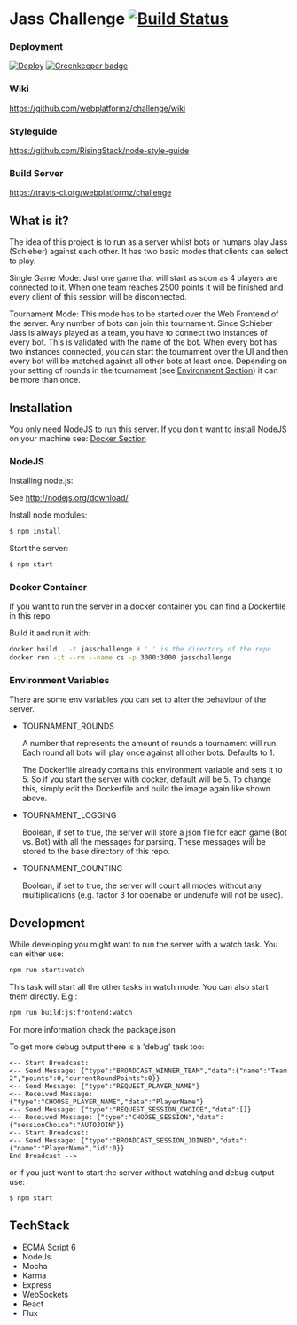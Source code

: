 # Jass Challenge [![Build Status](https://travis-ci.org/JoelNiklaus/jass-server.svg?branch=master)](https://travis-ci.org/JoelNiklaus/jass-server)

### Deployment

[![Deploy](https://www.herokucdn.com/deploy/button.png)](https://heroku.com/deploy) [![Greenkeeper badge](https://badges.greenkeeper.io/JoelNiklaus/jass-server.svg)](https://greenkeeper.io/)

### Wiki
https://github.com/webplatformz/challenge/wiki

### Styleguide
https://github.com/RisingStack/node-style-guide

### Build Server
https://travis-ci.org/webplatformz/challenge

## What is it?
The idea of this project is to run as a server whilst bots or humans play Jass (Schieber) against each other. It has two basic modes that clients can select to play.

Single Game Mode: Just one game that will start as soon as 4 players are connected to it. When one team reaches 2500 points it will be finished and every client of this session will be disconnected.

Tournament Mode: This mode has to be started over the Web Frontend of the server. Any number of bots can join this tournament. Since Schieber Jass is always played as a team, you have to connect two instances of every bot. This is validated with the name of the bot. When every bot has two instances connected, you can start the tournament over the UI and then every bot will be matched against all other bots at least once. Depending on your setting of rounds in the tournament (see [Environment Section](#environment-variables)) it can be more than once.

## Installation

You only need NodeJS to run this server. If you don't want to install NodeJS on your machine see: [Docker Section](#docker-container)

### NodeJS
Installing node.js: 

See http://nodejs.org/download/

Install node modules:
```sh
$ npm install
```

Start the server:
```sh
$ npm start
```
### Docker Container
If you want to run the server in a docker container you can find a Dockerfile in this repo.

Build it and run it with:
```sh
docker build . -t jasschallenge # '.' is the directory of the repo
docker run -it --rm --name cs -p 3000:3000 jasschallenge
```
### Environment Variables
There are some env variables you can set to alter the behaviour of the server.

* TOURNAMENT_ROUNDS

  A number that represents the amount of rounds a tournament will run. Each round all bots will play once against all other bots. Defaults to 1.
  
  The Dockerfile already contains this environment variable and sets it to 5. So if you start the server with docker, default will be 5. To change this, simply edit the Dockerfile and build the image again like shown above.
* TOURNAMENT_LOGGING

  Boolean, if set to true, the server will store a json file for each game (Bot vs. Bot) with all the messages for parsing. These messages will be stored to the base directory of this repo.
* TOURNAMENT_COUNTING

  Boolean, if set to true, the server will count all modes without any multiplications (e.g. factor 3 for obenabe or undenufe will not be used).
  
## Development
While developing you might want to run the server with a watch task. You can either use:
```sh
npm run start:watch
```

This task will start all the other tasks in watch mode. You can also start them directly. E.g.:

```sh
npm run build:js:frontend:watch
```
For more information check the package.json

To get more debug output there is a 'debug' task too:
```
<-- Start Broadcast: 
<-- Send Message: {"type":"BROADCAST_WINNER_TEAM","data":{"name":"Team 2","points":0,"currentRoundPoints":0}}
<-- Send Message: {"type":"REQUEST_PLAYER_NAME"}
<-- Received Message: {"type":"CHOOSE_PLAYER_NAME","data":"PlayerName"}
<-- Send Message: {"type":"REQUEST_SESSION_CHOICE","data":[]}
<-- Received Message: {"type":"CHOOSE_SESSION","data":{"sessionChoice":"AUTOJOIN"}}
<-- Start Broadcast: 
<-- Send Message: {"type":"BROADCAST_SESSION_JOINED","data":{"name":"PlayerName","id":0}}
End Broadcast -->
```

or if you just want to start the server without watching and debug output use:

```sh
$ npm start
```

## TechStack
- ECMA Script 6
- NodeJs
- Mocha
- Karma
- Express
- WebSockets
- React
- Flux
